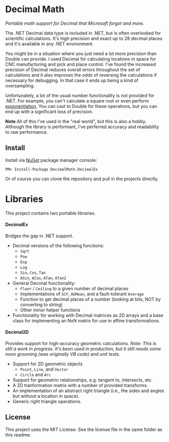 # Decimal Math
*Portable math support for Decimal that Microsoft forgot and more.*

The .NET Decimal data type is included in .NET, but is often overlooked for scientific calculations. It's high precision and exact up to 28 decimal places and it's available in any .NET environment.

You might be in a situation where you just need a lot more precision than Double can provide. I used Decimal for calculating locations in space for CNC manufacturing and pick and place control. I've found the increased precision of Decimal reduces overall errors throughout the set of calculations and it also improves the odds of reversing the calculations if necessary for debugging. In that case it ends up being a kind of oversampling.

Unfortunately, a lot of the usual number functionality is not provided for .NET. For example, you can't calculate a square root or even perform [exponentiation](http://stackoverflow.com/questions/6425501/is-there-a-math-api-for-powdecimal-decimal). You can cast to Double for these operations, but you can end up with a significant loss of precision.

**Note** All of this I've used in the "real world", but this is also a hobby. Although the library is performant, I've perferred accuracy and readability to raw performance.

## Install

Install via [NuGet](https://www.nuget.org/packages/DecimalMath.DecimalEx) package manager console:
```
PM> Install-Package DecimalMath.DecimalEx
```

Or of course you can clone the repository and pull in the projects directly.

# Libraries

This project contains two portable libraries.

#### DecimalEx
Bridges the gap in .NET support.
- Decimal versions of the following functions:
  - `Sqrt`
  - `Pow`
  - `Exp`
  - `Log`
  - `Sin`, `Cos`, `Tan`
  - `ASin`, `ACos`, `ATan`, `ATan2`
- General Decimal functionality:
  - `Floor` / `Ceiling` to a given number of decimal places
  - Implementations of `GCF`, `AGMean`, and a fault-tolerant `Average`
  - Function to get decimal places of a number (looking at bits, NOT by converting to string)
  - Other minor helper functions
- Functionality for working with Decimal matrices as 2D arrays and a base class for implementing an NxN matrix for use in affine transformations.

#### Decimal2D
Provides support for high-accuracy geometric calculations. *Note: This is still a work in progress. It's been used in production, but it still needs some more grooming (was originally VB code) and unit tests.*
- Support for 2D geometric objects
  - `Point`, `Line`, and `Vector`
  - `Circle` and `Arc`
- Support for geometric relationships, e.g. tangent to, intersects, etc.
- A 2D tranformation matrix with a number of provided transforms.
- An implementation of an abstract right triangle (i.e., the sides and angles but without a location in space).
- Generic right triangle operations.

## License

This project uses the MIT License. See the license file in the same folder as this readme.
